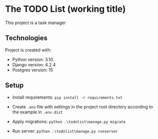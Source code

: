 # The TODO List (working title)
This project is a task manager

## Technologies
Project is created with:
* Python version: 3.10
* Django version: 4.2.4
* Postgres version: 15

## Setup
* Install requirements: `pip install -r requirements.txt`


* Create `.env` file with settings in the project root directory according to the example in `.env.dist`


* Apply migrations: `python .\todolist\manage.py migrate`


* Run server: `python .\todolist\manage.py runserver`
